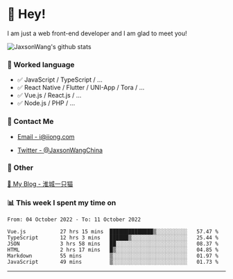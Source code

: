 # 👋 Hey!

I am just a web front-end developer and I am glad to meet you!

![JaxsonWang's github stats](https://github-readme-stats.vercel.app/api?username=JaxsonWang&&show_icons=true&&title_color=1abc9c&&icon_color=1abc9c)


### 📝 Worked language

- ✅ JavaScript / TypeScript / ...
- ✅ React Native / Flutter / UNI-App / Tora / ...
- ✅ Vue.js / React.js / ...
- ✅ Node.js / PHP / ...

### 📮 Contact Me

- [Email - i@iiong.com](mailto:i@iiong.com)

- [Twitter - @JaxsonWangChina](https://twitter.com/JaxsonWangChina)

### 🤪 Other

[📌 My Blog - 淮城一只猫](https://iiong.com)

### 📊 This week I spent my time on

<!--START_SECTION:waka-->

```text
From: 04 October 2022 - To: 11 October 2022

Vue.js           27 hrs 15 mins  ██████████████▒░░░░░░░░░░   57.47 %
TypeScript       12 hrs 3 mins   ██████▒░░░░░░░░░░░░░░░░░░   25.44 %
JSON             3 hrs 58 mins   ██░░░░░░░░░░░░░░░░░░░░░░░   08.37 %
HTML             2 hrs 17 mins   █▒░░░░░░░░░░░░░░░░░░░░░░░   04.85 %
Markdown         55 mins         ▒░░░░░░░░░░░░░░░░░░░░░░░░   01.97 %
JavaScript       49 mins         ▒░░░░░░░░░░░░░░░░░░░░░░░░   01.73 %
```

<!--END_SECTION:waka-->

---
